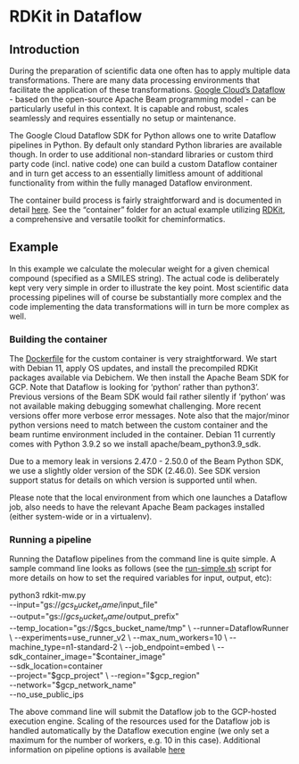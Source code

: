 # RDKit in Dataflow

## Introduction

During the preparation of scientific data one often has to apply multiple data transformations. There are many data processing environments that facilitate the application of these transformations. [Google Cloud’s Dataflow](https://cloud.google.com/dataflow) - based on the open-source Apache Beam programming model - can be particularly useful in this context. It is capable and robust, scales seamlessly and requires essentially no setup or maintenance.

The Google Cloud Dataflow SDK for Python allows one to write Dataflow pipelines in Python. By default only standard Python libraries are available though. In order to use additional non-standard libraries or custom third party code (incl. native code) one can build a custom Dataflow container and in turn get access to an essentially limitless amount of additional functionality from within the fully managed Dataflow environment.

The container build process is fairly straightforward and is documented in detail [here](https://cloud.google.com/dataflow/docs/guides/using-custom-containers). See the “container” folder for an actual example utilizing [RDKit](https://www.rdkit.org/), a comprehensive and versatile toolkit for cheminformatics.

## Example

In this example we calculate the molecular weight for a given chemical compound (specified as a SMILES string). The actual code is deliberately kept very very simple in order to illustrate the key point. Most scientific data processing pipelines will of course be substantially more complex and the code implementing the data transformations will in turn be more complex as well.

### Building the container

The [Dockerfile](https://github.com/veyrich/rdkit-dataflow/blob/main/container/Dockerfile) for the custom container is very straightforward. We start with Debian 11, apply OS updates, and install the precompiled RDKit packages available via Debichem. We then install the Apache Beam SDK for GCP. Note that Dataflow is looking for ‘python’ rather than python3’. Previous versions of the Beam SDK would fail rather silently if ‘python’ was not available making debugging somewhat challenging. More recent versions offer more verbose error messages. Note also that the major/minor python versions need to match between the custom container and the beam runtime environment included in the container. Debian 11 currently comes with Python 3.9.2 so we install apache/beam_python3.9_sdk.

Due to a memory leak in versions 2.47.0 - 2.50.0 of the Beam Python SDK, we use a slightly older version of the SDK (2.46.0). See SDK version support status for details on which version is supported until when.

Please note that the local environment from which one launches a Dataflow job, also needs to have the relevant Apache Beam packages installed (either system-wide or in a virtualenv).


### Running a pipeline

Running the Dataflow pipelines from the command line is quite simple. A sample command line looks as follows (see the [run-simple.sh](https://github.com/veyrich/rdkit-dataflow/blob/main/example/run-simple.sh) script for more details on how to set the required variables for input, output, etc):

python3 rdkit-mw.py \
       --input="gs://$gcs_bucket_name/$input_file" \
       --output="gs://$gcs_bucket_name/$output_prefix" \
       --temp_location="gs://$gcs_bucket_name/tmp" \
       --runner=DataflowRunner \
       --experiments=use_runner_v2 \
       --max_num_workers=10 \
       --machine_type=n1-standard-2 \
       --job_endpoint=embed \
       --sdk_container_image="$container_image" \
       --sdk_location=container \
       --project="$gcp_project" \
       --region="$gcp_region" \
       --network="$gcp_network_name" \
       --no_use_public_ips


The above command line will submit the Dataflow job to the GCP-hosted execution engine. Scaling of the resources used for the Dataflow job is handled automatically by the Dataflow execution engine (we only set a maximum for the number of workers, e.g. 10 in this case). Additional information on pipeline options is available [here](https://cloud.google.com/dataflow/docs/guides/setting-pipeline-options)
